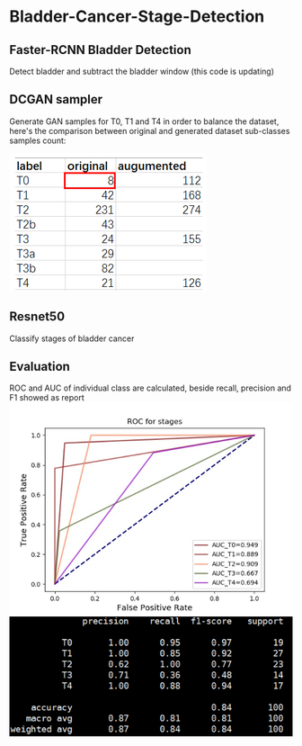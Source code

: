 # Bladder-Cancer-Stage-Detection
## Faster-RCNN Bladder Detection
Detect bladder and subtract the bladder window (this code is updating)
## DCGAN sampler
Generate GAN samples for T0, T1 and T4 in order to balance the dataset, here's the comparison between original and generated dataset sub-classes samples count:

![](./eval/compare.png)

## Resnet50
Classify stages of bladder cancer
## Evaluation
ROC and AUC of individual class are calculated, beside recall, precision and F1 showed as report
![](./eval/ROC.jpg)
![](./eval/report.png)
